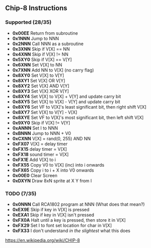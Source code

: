 ## Chip-8 Instructions

### Supported (28/35)

 - **0x00EE** Return from subroutine
 - **0x1NNN** Jump to NNN
 - **0x2NNN** Call NNN as a subroutine
 - **0x3XNN** Skip if V[X] == NN
 - **0x4XNN** Skip if V[X] != NN
 - **0x5XY0** Skip if V[X] == V[Y]
 - **0x6XNN** Set V[X] to NN
 - **0x7XNN** Add NN to V[X] (no carry flag)
 - **0x8XY0** Set V[X] to V[Y]
 - **0x8XY1** Set V[X] OR V[Y]
 - **0x8XY2** Set V[X] AND V[Y]
 - **0x8XY3** Set V[X] XOR V[Y]
 - **0x8XY4** Set V[X] to V[X] + V[Y] and update carry bit
 - **0x8XY5** Set V[X] to V[X] - V[Y] and update carry bit
 - **0x8XY6** Set VF to V[X]'s least significant bit, then right shift V[X]
 - **0x8XY7** Set V[X] to V[Y] - V[X]
 - **0x8XYE** Set VF to V[X]'s most significant bit, then left shift V[X]
 - **0x9XY0** Skip if V[X] != V[Y]
 - **0xANNN** Set I to NNN
 - **0xBNNN** Jump to NNN + V0
 - **0xCXNN** V[X] = rand(0, 255) AND NN
 - **0xFX07** V[X] = delay timer
 - **0xFX15** delay timer = V[X]
 - **0xFX18** sound timer = V[X]
 - **0xFX1E** Add V[X] to i
 - **0xFX55** Copy V0 to V[X] (inc) into i onwards
 - **0xFX65** Copy i to i + X into V0 onwards
 - **0x00E0** Clear Screen
 - **0xDXYN** Draw 8xN sprite at X Y from I

### TODO (7/35)

 - **0x0NNN** Call RCA1802 program at NNN (What does that mean?)
 - **0xEX9E** Skip if key in V[X] is pressed
 - **0xEXA1** Skip if key in V[X] isn't pressed
 - **0xFX0A** Halt until a key is pressed, then store it in V[X]
 - **0xFX29** Set I to font set location for char in V[X]
 - **0xFX33** I don't understand *in the slightest* what this does


https://en.wikipedia.org/wiki/CHIP-8
